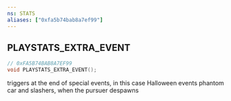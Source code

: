 ```yaml
---
ns: STATS
aliases: ["0xfa5b74bab8a7ef99"]
---
```

## PLAYSTATS_EXTRA_EVENT

```c
// 0xFA5B74BAB8A7EF99
void PLAYSTATS_EXTRA_EVENT();
```

triggers at the end of special events, in this case Halloween events phantom car and slashers, when the pursuer despawns

